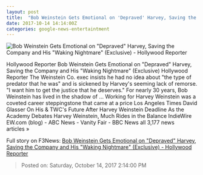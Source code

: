 ```yaml
---
layout: post
title:  "Bob Weinstein Gets Emotional on 'Depraved' Harvey, Saving the Company and His 'Waking Nightmare' (Exclusive) - Hollywood Reporter"
date: 2017-10-14 14:14:00Z
categories: google-news-entertaintment
---
```


![Bob Weinstein Gets Emotional on "Depraved" Harvey, Saving the Company and His "Waking Nightmare" (Exclusive) - Hollywood Reporter](http://cdn3.thr.com/sites/default/files/2017/10/gettyimages-477185852_-_h_2017.jpg)

Hollywood Reporter Bob Weinstein Gets Emotional on "Depraved" Harvey, Saving the Company and His "Waking Nightmare" (Exclusive) Hollywood Reporter The Weinstein Co. exec insists he had no idea about "the type of predator that he was" and is sickened by Harvey's seeming lack of remorse. "I want him to get the justice that he deserves." For nearly 30 years, Bob Weinstein has lived in the shadow of ... Working for Harvey Weinstein was a coveted career steppingstone that came at a price Los Angeles Times David Glasser On His & TWC's Future After Harvey Weinstein Deadline As the Academy Debates Harvey Weinstein, Much Rides in the Balance IndieWire EW.com (blog) - ABC News - Vanity Fair - BBC News all 3,177 news articles »


Full story on F3News: [Bob Weinstein Gets Emotional on "Depraved" Harvey, Saving the Company and His "Waking Nightmare" (Exclusive) - Hollywood Reporter](http://www.f3nws.com/n/4WWrqE)

> Posted on: Saturday, October 14, 2017 2:14:00 PM
